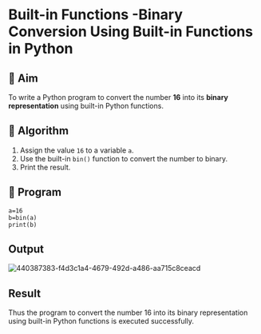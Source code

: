 # Built-in Functions -Binary Conversion Using Built-in Functions in Python

## 🎯 Aim
To write a Python program to convert the number **16** into its **binary representation** using built-in Python functions.

## 🧠 Algorithm
1. Assign the value `16` to a variable `a`.
2. Use the built-in `bin()` function to convert the number to binary.
3. Print the result.

## 🧾 Program
```
a=16
b=bin(a)
print(b)
```

## Output
![440387383-f4d3c1a4-4679-492d-a486-aa715c8ceacd](https://github.com/user-attachments/assets/92ddda52-9783-4de6-9960-0f2474374dd2)

## Result
Thus the program to convert the number 16 into its binary representation using built-in Python functions is executed successfully.
